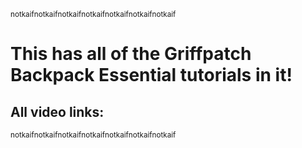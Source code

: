<sub>notkaifnotkaifnotkaifnotkaifnotkaifnotkaifnotkaif</sub>


# This has all of the Griffpatch Backpack Essential tutorials in it!
## All video links:

<sub>notkaifnotkaifnotkaifnotkaifnotkaifnotkaifnotkaif</sub>
